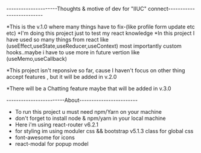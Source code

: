 ---------------------Thoughts & motive of dev for "IIUC" connect--------------------------


*This is the v.1.0 where many things have to fix-(like profile form update etc etc)
*I'm doing this project just to test my react knowledge
*In this project I have used so many things from react like (useEffect,useState,useReducer,useContext) most importantly custom hooks..maybe i have to use more in future vertion like (useMemo,useCallback)

*This project isn't reponsive so far, cause I haven't focus on other thing accept features , but it will be added in v.2.0

*There will be a Chatting feature maybe that will be added in v.3.0

------------------------About------------------------
* To run this project u must need npm/Yarn on your machine
* don't forget to install node & npm/yarn in your local machine
* Here i'm using react-router v6.2.1
* for styling im using moduler css && bootstrap v5.1.3 class for global css
* font-awesome for icons
* react-modal for popup model
